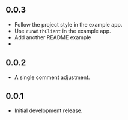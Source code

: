 ## 0.0.3

* Follow the project style in the example app.
* Use `runWithClient` in the example app.
* Add another README example
* 
## 0.0.2

* A single comment adjustment.

## 0.0.1

* Initial development release.

